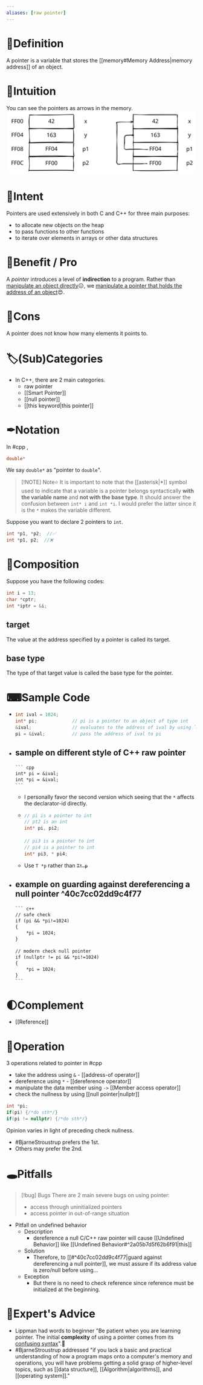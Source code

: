 ```yaml
---
aliases: [raw pointer]
---
```


# 📝Definition
A pointer is a variable that stores the [[memory#Memory Address|memory address]] of an object.

# 🧠Intuition
You can see the pointers as arrows in the memory.
![name|400](../assets/pointer_arrow.svg)

# 🎯Intent
Pointers are used extensively in both C and C++ for three main purposes:
- to allocate new objects on the heap
- to pass functions to other functions
- to iterate over elements in arrays or other data structures


# 🚀Benefit / Pro
A *pointer* introduces a level of **indirection** to a program. Rather than <u>manipulate an object directly</u>😑, we <u>manipulate a pointer that holds the address of an object</u>😍.

# 💊Cons
A pointer does not know how many elements it points to.

# 🏷(Sub)Categories
- In C++, there are 2 main categories.
    - raw pointer
    - [[Smart Pointer]]
    - [[null pointer]]
    - [[this keyword|this pointer]]

# ✒Notation
In #cpp ,
```cpp
double*
```
We say `double*` as "pointer to `double`".

> [!NOTE] Note⭐
> It is important to note that the [[asterisk|*]] symbol used to indicate that a variable is a pointer belongs syntactically **with the variable name** and **not with the base type**. It should answer the confusion between `int* i` and `int *i`. I would prefer the latter since it is the `*` makes the variable different.

Suppose you want to declare 2 pointers to `int`.
```cpp
int *p1, *p2;  //✅
int *p1, p2;  //❌
```

# 🧪Composition
Suppose you have the following codes:
```cpp
int i = 13;
char *cptr;
int *iptr = &i;
```
## target
The value at the address specified by a pointer is called its target.
## base type
The type of that target value is called the base type for the pointer.

# ⌨Sample Code
- 
  ``` cpp
  int ival = 1024;
  int* pi;             // pi is a pointer to an object of type int
  &ival;               // evaluates to the address of ival by using `&`
  pi = &ival;          // pass the address of ival to pi
  ```
- sample on different style of C++ raw pointer
    - 
      ``` cpp
      int* pi = &ival;
      int *pi = &ival;
      ```
    - I personally favor the second version which seeing that the `*` affects the declarator-id directly.
    - 
      ``` cpp
      // pi is a pointer to int
      // pt2 is an int
      int* pi, pi2;
      
      // pi3 is a pointer to int
      // pi4 is a pointer to int
      int* pi3, * pi4;
      ```
    - Use `T *p` rather than ~~`T* p`~~
    
- example on guarding against dereferencing a null pointer ^40c7cc02dd9c4f77
    - 
      ``` c++
      // safe check
      if (pi && *pi!=1024)
      {
          *pi = 1024;
      }
      
      // modern check null pointer
      if (nullptr != pi && *pi!=1024)
      {
          *pi = 1024;
      }
      ```


# 🌓Complement
- [[Reference]]
# 💫Operation
3 operations related to pointer in #cpp 
- take the address using `&` - [[address-of operator]]
- dereference using `*` - [[dereference operator]]
- manipulate the data member using `->` [[Member access operator]] 
- check the nullness by using [[null pointer|nullptr]]

```cpp
int *pi;
if(pi) {/*do sth*/}
if(pi != nullptr) {/*do sth*/}
```
Opinion varies in light of preceding check nullness. 
- #BjarneStroustrup prefers the 1st.
- Others may prefer the 2nd.



# 🕳Pitfalls

> [!bug] Bugs
> There are 2 main severe bugs on using pointer:
> - access through uninitialized pointers
> - access pointer in out-of-range situation

- Pitfall on undefined behavior
    - Description
        - dereference a null C/C++ raw pointer will cause [[Undefined Behavior]] like [[Undefined Behavior#^2a05b7d5f62b6f91|this]]
    - Solution
        - Therefore, to [[#^40c7cc02dd9c4f77|guard against dereferencing a null pointer]], we must assure if its address value is zero/null before using...
    - Exception
        - But there is no need to check reference since reference must be initialized at the beginning.
        

# 🥼Expert's Advice
- Lippman had words to beginner "Be patient when you are learning pointer. The initial **complexity** of using a pointer comes from its <u>confusing syntax</u>".🤣
- #BjarneStroustrup addressed "if you lack a basic and practical understanding of how a program maps onto a computer's memory and operations, you will have problems getting a solid grasp of higher-level topics, such as [[data structure]], [[Algorithm|algorithms]], and [[operating system]]."